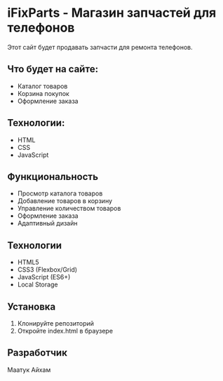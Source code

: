 # iFixParts - Магазин запчастей для телефонов


Этот сайт будет продавать запчасти для ремонта телефонов.

## Что будет на сайте:
- Каталог товаров
- Корзина покупок
- Оформление заказа

## Технологии:
- HTML
- CSS  
- JavaScript


## Функциональность

- Просмотр каталога товаров
- Добавление товаров в корзину
- Управление количеством товаров
- Оформление заказа
- Адаптивный дизайн

## Технологии

- HTML5
- CSS3 (Flexbox/Grid)
- JavaScript (ES6+)
- Local Storage

## Установка

1. Клонируйте репозиторий
2. Откройте index.html в браузере

## Разработчик

Маатук Айхам

